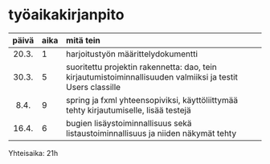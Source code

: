 # työaikakirjanpito

| päivä | aika | mitä tein  |
| :----:|:-----| :-----|
| 20.3. | 1   | harjoitustyön määrittelydokumentti |
| 30.3. | 5  | suoritettu projektin rakennetta: dao, tein kirjautumistoiminnallisuuden valmiiksi  ja testit Users classille|
| 8.4. | 9  | spring ja fxml yhteensopiviksi, käyttöliittymää tehty kirjautumiselle, lisää testejä |
| 16.4. | 6  | bugien lisäystoiminnallisuus sekä listaustoiminnallisuus ja niiden näkymät tehty |
Yhteisaika: 21h
